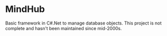 # MindHub
Basic framework in C#.Net to manage database objects. This project is not complete and hasn't been maintained since mid-2000s.
